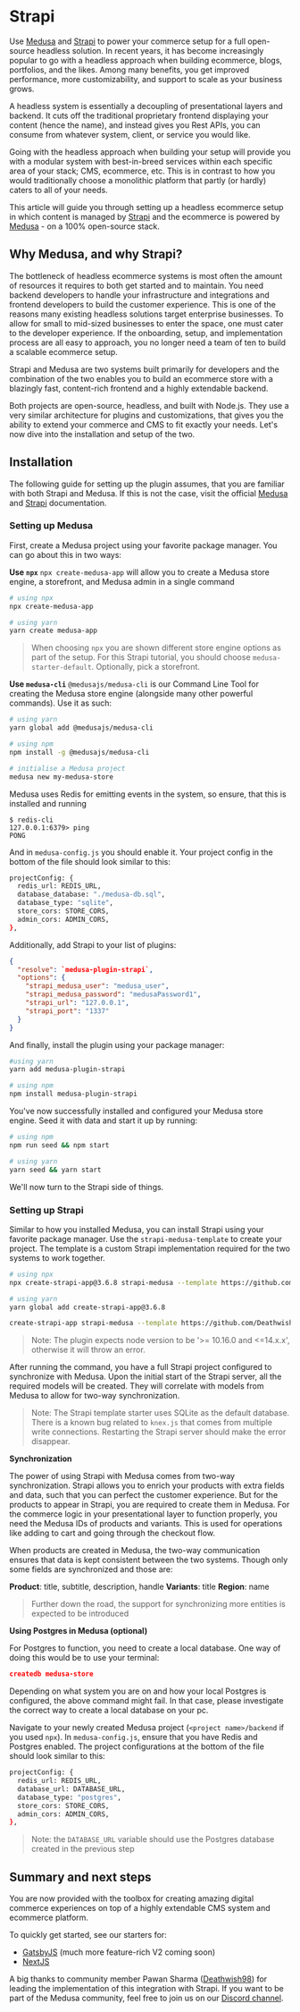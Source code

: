 # Strapi

Use [Medusa](https://github.com/medusajs/medusa) and [Strapi](https://github.com/strapi/strapi) to power your commerce setup for a full open-source headless solution. In recent years, it has become increasingly popular to go with a headless approach when building ecommerce, blogs, portfolios, and the likes. Among many benefits, you get improved performance, more customizability, and support to scale as your business grows.

A headless system is essentially a decoupling of presentational layers and backend. It cuts off the traditional proprietary frontend displaying your content (hence the name), and instead gives you Rest APIs, you can consume from whatever system, client, or service you would like.

Going with the headless approach when building your setup will provide you with a modular system with best-in-breed services within each specific area of your stack; CMS, ecommerce, etc. This is in contrast to how you would traditionally choose a monolithic platform that partly (or hardly) caters to all of your needs.

This article will guide you through setting up a headless ecommerce setup in which content is managed by [Strapi](http://strapi.io) and the ecommerce is powered by [Medusa](https://github.com/medusajs/medusa) - on a 100% open-source stack.

## Why Medusa, and why Strapi?

The bottleneck of headless ecommerce systems is most often the amount of resources it requires to both get started and to maintain. You need backend developers to handle your infrastructure and integrations and frontend developers to build the customer experience. This is one of the reasons many existing headless solutions target enterprise businesses. To allow for small to mid-sized businesses to enter the space, one must cater to the developer experience. If the onboarding, setup, and implementation process are all easy to approach, you no longer need a team of ten to build a scalable ecommerce setup.

Strapi and Medusa are two systems built primarily for developers and the combination of the two enables you to build an ecommerce store with a blazingly fast, content-rich frontend and a highly extendable backend.

Both projects are open-source, headless, and built with Node.js. They use a very similar architecture for plugins and customizations, that gives you the ability to extend your commerce and CMS to fit exactly your needs. Let's now dive into the installation and setup of the two.

## Installation

The following guide for setting up the plugin assumes, that you are familiar with both Strapi and Medusa. If this is not the case, visit the official [Medusa](https://docs.medusa-commerce.com/tutorial/set-up-your-development-environment) and [Strapi](https://strapi.io/documentation/developer-docs/latest/getting-started/introduction.html) documentation.

### Setting up Medusa

First, create a Medusa project using your favorite package manager. You can go about this in two ways:

**Use `npx`**
`npx create-medusa-app` will allow you to create a Medusa store engine, a storefront, and Medusa admin in a single command

```bash
# using npx
npx create-medusa-app

# using yarn
yarn create medusa-app
```

> When choosing `npx` you are shown different store engine options as part of the setup. For this Strapi tutorial, you should choose `medusa-starter-default`. Optionally, pick a storefront.

**Use `medusa-cli`**
`@medusajs/medusa-cli` is our Command Line Tool for creating the Medusa store engine (alongside many other powerful commands). Use it as such:

```bash
# using yarn
yarn global add @medusajs/medusa-cli

# using npm
npm install -g @medusajs/medusa-cli

# initialise a Medusa project
medusa new my-medusa-store
```

Medusa uses Redis for emitting events in the system, so ensure, that this is installed and running

```
$ redis-cli
127.0.0.1:6379> ping
PONG
```

And in `medusa-config.js` you should enable it. Your project config in the bottom of the file should look similar to this:

```bash
projectConfig: {
  redis_url: REDIS_URL,
  database_database: "./medusa-db.sql",
  database_type: "sqlite",
  store_cors: STORE_CORS,
  admin_cors: ADMIN_CORS,
},
```

Additionally, add Strapi to your list of plugins:

```json
{
  "resolve": `medusa-plugin-strapi`,
  "options": {
    "strapi_medusa_user": "medusa_user",
    "strapi_medusa_password": "medusaPassword1",
    "strapi_url": "127.0.0.1",
    "strapi_port": "1337"
  }
}
```

And finally, install the plugin using your package manager:

```bash
#using yarn
yarn add medusa-plugin-strapi

# using npm
npm install medusa-plugin-strapi
```

You've now successfully installed and configured your Medusa store engine. Seed it with data and start it up by running:

```bash
# using npm
npm run seed && npm start

# using yarn
yarn seed && yarn start
```

We'll now turn to the Strapi side of things.

### Setting up Strapi

Similar to how you installed Medusa, you can install Strapi using your favorite package manager. Use the `strapi-medusa-template` to create your project. The template is a custom Strapi implementation required for the two systems to work together.

```bash
# using npx
npx create-strapi-app@3.6.8 strapi-medusa --template https://github.com/Deathwish98/strapi-medusa-template.git

# using yarn
yarn global add create-strapi-app@3.6.8

create-strapi-app strapi-medusa --template https://github.com/Deathwish98/strapi-medusa-template.git
```
> Note: The plugin expects node version to be '>= 10.16.0 and <=14.x.x', otherwise it will throw an error.


After running the command, you have a full Strapi project configured to synchronize with Medusa. Upon the initial start of the Strapi server, all the required models will be created. They will correlate with models from Medusa to allow for two-way synchronization.

> Note: The Strapi template starter uses SQLite as the default database. There is a known bug related to `knex.js` that comes from multiple write connections. Restarting the Strapi server should make the error disappear.

**Synchronization**

The power of using Strapi with Medusa comes from two-way synchronization. Strapi allows you to enrich your products with extra fields and data, such that you can perfect the customer experience. But for the products to appear in Strapi, you are required to create them in Medusa. For the commerce logic in your presentational layer to function properly, you need the Medusa IDs of products and variants. This is used for operations like adding to cart and going through the checkout flow.

When products are created in Medusa, the two-way communication ensures that data is kept consistent between the two systems. Though only some fields are synchronized and those are:

**Product**: title, subtitle, description, handle
**Variants**: title
**Region**: name

> Further down the road, the support for synchronizing more entities is expected to be introduced

**Using Postgres in Medusa (optional)**

For Postgres to function, you need to create a local database. One way of doing this would be to use your terminal:

```json
createdb medusa-store
```

Depending on what system you are on and how your local Postgres is configured, the above command might fail. In that case, please investigate the correct way to create a local database on your pc.

Navigate to your newly created Medusa project (`<project name>/backend` if you used `npx`). In `medusa-config.js`, ensure that you have Redis and Postgres enabled. The project configurations at the bottom of the file should look similar to this:

```bash
projectConfig: {
  redis_url: REDIS_URL,
  database_url: DATABASE_URL,
  database_type: "postgres",
  store_cors: STORE_CORS,
  admin_cors: ADMIN_CORS,
},
```

> Note: the `DATABASE_URL` variable should use the Postgres database created in the previous step

## Summary and next steps

You are now provided with the toolbox for creating amazing digital commerce experiences on top of a highly extendable CMS system and ecommerce platform.

To quickly get started, see our starters for:

- [GatsbyJS](https://github.com/medusajs/gatsby-starter-medusa) (much more feature-rich V2 coming soon)
- [NextJS](https://github.com/medusajs/nextjs-starter-medusa)

A big thanks to community member Pawan Sharma ([Deathwish98](https://github.com/Deathwish98)) for leading the implementation of this integration with Strapi. If you want to be part of the Medusa community, feel free to join us on our [Discord channel](https://discord.gg/F87eGuwkTp).

